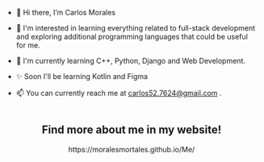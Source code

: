 - 👋 Hi there, I’m Carlos Morales
  
- 🦅 I'm interested in learning everything related to full-stack development and exploring additional programming languages that could be useful for me.
  
- 🌱 I'm currently learning C++, Python, Django and Web Development.

- ✨ Soon I'll be learning Kotlin and Figma
  
- 📫 You can currently reach me at carlos52.7624@gmail.com .
<br><br>
<div align="center">

<h2> Find more about me in my website!</h2>
https://moralesmortales.github.io/Me/
</div>
